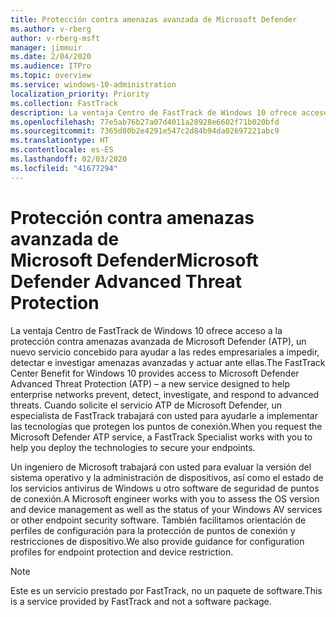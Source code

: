 ```yaml
---
title: Protección contra amenazas avanzada de Microsoft Defender
ms.author: v-rberg
author: v-rberg-msft
manager: jimmuir
ms.date: 2/04/2020
ms.audience: ITPro
ms.topic: overview
ms.service: windows-10-administration
localization_priority: Priority
ms.collection: FastTrack
description: La ventaja Centro de FastTrack de Windows 10 ofrece acceso a la protección contra amenazas avanzada de Microsoft Defender (ATP), un nuevo servicio concebido para ayudar a las redes empresariales a impedir, detectar e investigar amenazas avanzadas y actuar ante ellas.
ms.openlocfilehash: 77e5ab76b27a07d4011a28928e6602f71b020bfd
ms.sourcegitcommit: 7365d80b2e4291e547c2d84b94da02697221abc9
ms.translationtype: HT
ms.contentlocale: es-ES
ms.lasthandoff: 02/03/2020
ms.locfileid: "41677294"
---
```

# <a name="microsoft-defender-advanced-threat-protection"></a><span data-ttu-id="61106-103">Protección contra amenazas avanzada de Microsoft Defender</span><span class="sxs-lookup"><span data-stu-id="61106-103">Microsoft Defender Advanced Threat Protection</span></span>

<span data-ttu-id="61106-104">La ventaja Centro de FastTrack de Windows 10 ofrece acceso a la protección contra amenazas avanzada de Microsoft Defender (ATP), un nuevo servicio concebido para ayudar a las redes empresariales a impedir, detectar e investigar amenazas avanzadas y actuar ante ellas.</span><span class="sxs-lookup"><span data-stu-id="61106-104">The FastTrack Center Benefit for Windows 10 provides access to Microsoft Defender Advanced Threat Protection (ATP) – a new service designed to help enterprise networks prevent, detect, investigate, and respond to advanced threats.</span></span> <span data-ttu-id="61106-105">Cuando solicite el servicio ATP de Microsoft Defender, un especialista de FastTrack trabajará con usted para ayudarle a implementar las tecnologías que protegen los puntos de conexión.</span><span class="sxs-lookup"><span data-stu-id="61106-105">When you request the Microsoft Defender ATP service, a FastTrack Specialist works with you to help you deploy the technologies to secure your endpoints.</span></span>

<span data-ttu-id="61106-106">Un ingeniero de Microsoft trabajará con usted para evaluar la versión del sistema operativo y la administración de dispositivos, así como el estado de los servicios antivirus de Windows u otro software de seguridad de puntos de conexión.</span><span class="sxs-lookup"><span data-stu-id="61106-106">A Microsoft engineer works with you to assess the OS version and device management as well as the status of your Windows AV services or other endpoint security software.</span></span> <span data-ttu-id="61106-107">También facilitamos orientación de perfiles de configuración para la protección de puntos de conexión y restricciones de dispositivo.</span><span class="sxs-lookup"><span data-stu-id="61106-107">We also provide guidance for configuration profiles for endpoint protection and device restriction.</span></span>  

> [!NOTE]
> <span data-ttu-id="61106-108">Este es un servicio prestado por FastTrack, no un paquete de software.</span><span class="sxs-lookup"><span data-stu-id="61106-108">This is a service provided by FastTrack and not a software package.</span></span> 